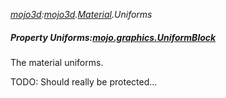 _[mojo3d](../../modules/mojo3d/mojo3d-module.md):[mojo3d](../../modules/mojo3d/mojo3d-module.md).[Material](../../modules/mojo3d/mojo3d-material.md).Uniforms_
##### Property Uniforms:[mojo.graphics.UniformBlock](../../modules/mojo/mojo-graphics-uniformblock.md)
The material uniforms.

TODO: Should really be protected...

